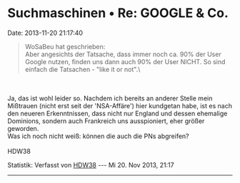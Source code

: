 Suchmaschinen • Re: GOOGLE & Co.
================================

Date: 2013-11-20 21:17:40

> <div>
>
> WoSaBeu hat geschrieben:\
> Aber angesichts der Tatsache, dass immer noch ca. 90% der User Google
> nutzen, finden uns dann auch 90% der User NICHT. So sind einfach die
> Tatsachen - \"like it or not\".\
>
> </div>

\
\
Ja, das ist wohl leider so. Nachdem ich bereits an anderer Stelle mein
Mißtrauen (nicht erst seit der \'NSA-Affäre\') hier kundgetan habe, ist
es nach den neueren Erkenntnissen, dass nicht nur England und dessen
ehemalige Dominions, sondern auch Frankreich uns ausspioniert, eher
größer geworden.\
Was ich noch nicht weiß: können die auch die PNs abgreifen?\
\
HDW38

Statistik: Verfasst von
[HDW38](http://forum.suma-ev.de/memberlist.php?mode=viewprofile&u=120)
--- Mi 20. Nov 2013, 21:17

------------------------------------------------------------------------
